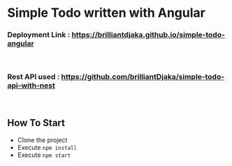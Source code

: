 # Simple Todo written with Angular

### Deployment Link : https://brilliantdjaka.github.io/simple-todo-angular
<br>

### Rest API used : https://github.com/brilliantDjaka/simple-todo-api-with-nest
<br>

## How To Start
- Clone the project
- Execute `npm install`
- Execute `npm start`